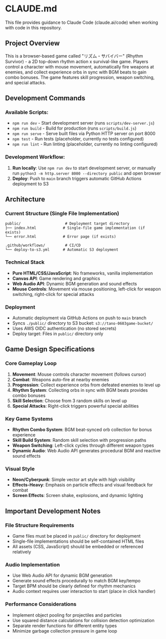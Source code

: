 # CLAUDE.md

This file provides guidance to Claude Code (claude.ai/code) when working with code in this repository.

## Project Overview

This is a browser-based game called "リズム・サバイバー" (Rhythm Survivor) - a 2D top-down rhythm action x survival-like game. Players control a character with mouse movement, automatically fire weapons at enemies, and collect experience orbs in sync with BGM beats to gain combo bonuses. The game features skill progression, weapon switching, and special attacks.

## Development Commands

### Available Scripts:
- `npm run dev` - Start development server (runs `scripts/dev-server.js`)
- `npm run build` - Build for production (runs `scripts/build.js`)
- `npm run serve` - Serve built files via Python HTTP server on port 8000
- `npm test` - Run tests (placeholder, currently no tests configured)
- `npm run lint` - Run linting (placeholder, currently no linting configured)

### Development Workflow:
1. **Run locally**: Use `npm run dev` to start development server, or manually run `python3 -m http.server 8000 --directory public` and open browser
2. **Deploy**: Push to `main` branch triggers automatic GitHub Actions deployment to S3

## Architecture

### Current Structure (Single File Implementation)
```
public/                    # Deployment target directory
├── index.html            # Single-file game implementation (if exists)
└── error.html            # Error page (if exists)

.github/workflows/         # CI/CD
└── deploy-to-s3.yml      # Automatic S3 deployment
```

### Technical Stack
- **Pure HTML/CSS/JavaScript**: No frameworks, vanilla implementation
- **Canvas API**: Game rendering and graphics
- **Web Audio API**: Dynamic BGM generation and sound effects
- **Mouse Controls**: Movement via mouse positioning, left-click for weapon switching, right-click for special attacks

### Deployment
- Automatic deployment via GitHub Actions on push to `main` branch
- Syncs `./public/` directory to S3 bucket: `s3://tano-0603game-bucket/`
- Uses AWS OIDC authentication (no stored secrets)
- Deploy target: Files in `public/` directory only

## Game Design Specifications

### Core Gameplay Loop
1. **Movement**: Mouse controls character movement (follows cursor)
2. **Combat**: Weapons auto-fire at nearby enemies
3. **Progression**: Collect experience orbs from defeated enemies to level up
4. **Rhythm System**: Collecting orbs in sync with BGM beats provides combo bonuses
5. **Skill Selection**: Choose from 3 random skills on level up
6. **Special Attacks**: Right-click triggers powerful special abilities

### Key Game Systems
- **Rhythm Combo System**: BGM beat-synced orb collection for bonus experience
- **Skill Build System**: Random skill selection with progression paths
- **Weapon Switching**: Left-click cycles through different weapon types
- **Dynamic Audio**: Web Audio API generates procedural BGM and reactive sound effects

### Visual Style
- **Neon/Cyberpunk**: Simple vector art style with high visibility
- **Effects-Heavy**: Emphasis on particle effects and visual feedback for combat
- **Screen Effects**: Screen shake, explosions, and dynamic lighting

## Important Development Notes

### File Structure Requirements
- Game files must be placed in `public/` directory for deployment
- Single-file implementations should be self-contained HTML files
- All assets (CSS, JavaScript) should be embedded or referenced relatively

### Audio Implementation
- Use Web Audio API for dynamic BGM generation
- Generate sound effects procedurally to match BGM key/tempo
- Target BPM should be clearly defined for rhythm mechanics
- Audio context requires user interaction to start (place in click handler)

### Performance Considerations
- Implement object pooling for projectiles and particles
- Use squared distance calculations for collision detection optimization
- Separate render functions for different entity types
- Minimize garbage collection pressure in game loop